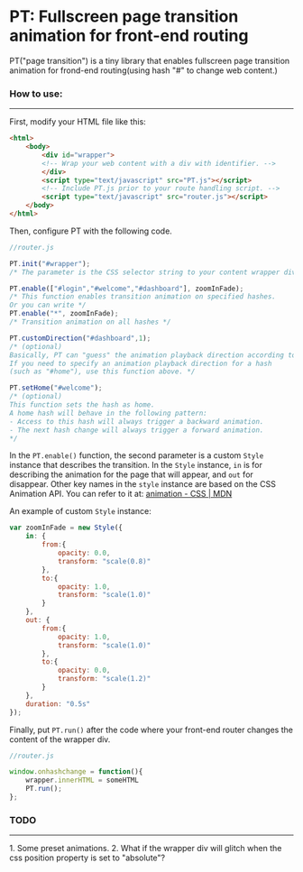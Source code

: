 PT: Fullscreen page transition animation for front-end routing
================
PT("page transition") is a tiny library that enables fullscreen page transition animation for frond-end routing(using hash "#" to change web content.)
### How to use:
<hr>

First, modify your HTML file like this:
```html
<html>
	<body>
		<div id="wrapper">
		<!-- Wrap your web content with a div with identifier. -->
		</div>
		<script type="text/javascript" src="PT.js"></script>
		<!-- Include PT.js prior to your route handling script. -->
		<script type="text/javascript" src="router.js"></script>
	</body>
</html>
```

Then, configure PT with the following code. 
```javascript
//router.js

PT.init("#wrapper");
/* The parameter is the CSS selector string to your content wrapper div. */

PT.enable(["#login","#welcome","#dashboard"], zoomInFade);
/* This function enables transition animation on specified hashes.
Or you can write */
PT.enable("*", zoomInFade);
/* Transition animation on all hashes */

PT.customDirection("#dashboard",1);  
/* (optional)
Basically, PT can "guess" the animation playback direction according to your previous hashes.
If you need to specify an animation playback direction for a hash 
(such as "#home"), use this function above. */

PT.setHome("#welcome");
/* (optional)
This function sets the hash as home.
A home hash will behave in the following pattern:
- Access to this hash will always trigger a backward animation.
- The next hash change will always trigger a forward animation.
*/
```

In the `PT.enable()`  function, the second parameter is a custom `Style` instance that describes the transition.
In the `Style` instance, `in` is for describing the animation for the page that will appear, and `out` for disappear.
Other key names in the `style` instance are based on the CSS Animation API.
You can refer to it at: [animation - CSS | MDN](https://developer.mozilla.org/en-US/docs/Web/CSS/animation)

An example of custom `Style` instance:
```javascript
var zoomInFade = new Style({
	in: {
		from:{
			opacity: 0.0,
			transform: "scale(0.8)"
		},
		to:{
			opacity: 1.0,
			transform: "scale(1.0)"
		}
	},
	out: {
		from:{
			opacity: 1.0,
			transform: "scale(1.0)"
		},
		to:{
			opacity: 0.0,
			transform: "scale(1.2)"
		}		
	},
	duration: "0.5s"
});
```

Finally, put `PT.run()` after the code where your front-end router changes the content of the wrapper div.

```javascript
//router.js

window.onhashchange = function(){
	wrapper.innerHTML = someHTML
	PT.run();
};
```

### TODO
<hr>
1. Some preset animations.
2. What if the wrapper div will glitch when the css position property is set to "absolute"? 